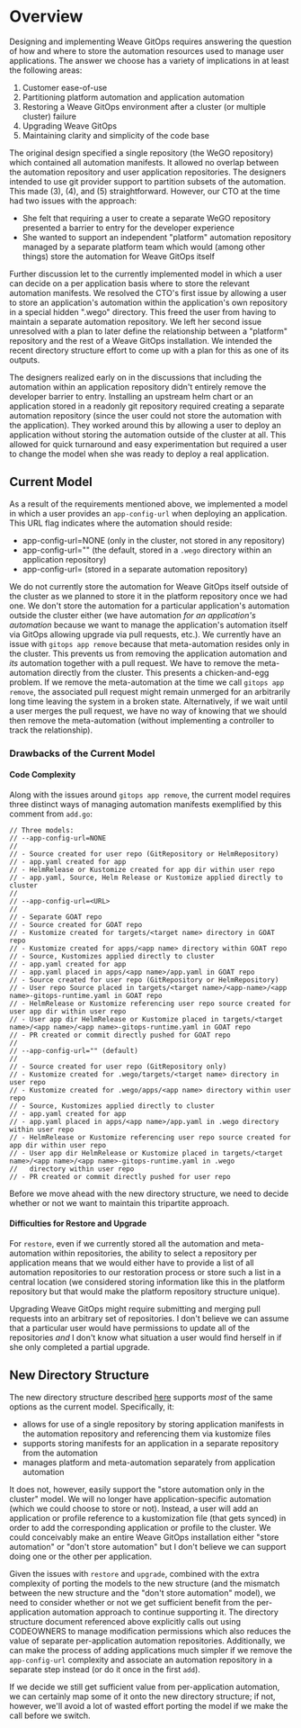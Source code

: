 # Overview
Designing and implementing Weave GitOps requires answering the question of how and where to store the automation resources used to manage user applications. The answer we choose has a variety of implications in at least the following areas:
1. Customer ease-of-use
2. Partitioning platform automation and application automation
3. Restoring a Weave GitOps environment after a cluster (or multiple cluster) failure
4. Upgrading Weave GitOps
5. Maintaining clarity and simplicity of the code base

The original design specified a single repository (the WeGO repository) which contained all automation manifests. It allowed no overlap between the automation repository and user application repositories. The designers intended to use git provider support to partition subsets of the automation. This made (3), (4), and (5) straightforward. However, our CTO at the time had two issues with the approach:
- She felt that requiring a user to create a separate WeGO repository presented a barrier to entry for the developer experience
- She wanted to support an independent "platform" automation repository managed by a separate platform team which would (among other things) store the automation for Weave GitOps itself

Further discussion let to the currently implemented model in which a user can decide on a per application basis where to store the relevant automation manifests. We resolved the CTO's first issue by allowing a user to store an application's automation within the application's own repository in a special hidden ".wego" directory. This freed the user from having to maintain a separate automation repository. We left her second issue unresolved with a plan to later define the relationship between a "platform" repository and the rest of a Weave GitOps installation. We intended the recent directory structure effort to come up with a plan for this as one of its outputs.

The designers realized early on in the discussions that including the automation within an application repository didn't entirely remove the developer barrier to entry. Installing an upstream helm chart or an application stored in a readonly git repository required creating a separate automation repository (since the user could not store the automation with the application). They worked around this by allowing a user to deploy an application without storing the automation outside of the cluster at all. This allowed for quick turnaround and easy experimentation but required a user to change the model when she was ready to deploy a real application.

## Current Model
As a result of the requirements mentioned above, we implemented a model in which a user provides an `app-config-url` when deploying an application. This URL flag indicates where the automation should reside:
- app-config-url=NONE (only in the cluster, not stored in any repository)
- app-config-url="" (the default, stored in a `.wego` directory within an application repository)
- app-config-url=<URL> (stored in a separate automation repository)

We do not currently store the automation for Weave GitOps itself outside of the cluster as we planned to store it in the platform repository once we had one. We don't store the automation for a particular application's automation outside the cluster either (we have automation _for an application's automation_ because we want to manage the application's automation itself via GitOps allowing upgrade via pull requests, etc.). We currently have an issue with `gitops app remove` because that meta-automation resides only in the cluster. This prevents us from removing the application automation and _its_ automation together with a pull request. We have to remove the meta-automation directly from the cluster. This presents a chicken-and-egg problem. If we remove the meta-automation at the time we call `gitops app remove`, the associated pull request might remain unmerged for an arbitrarily long time leaving the system in a broken state. Alternatively, if we wait until a user merges the pull request, we have no way of knowing that we should then remove the meta-automation (without implementing a controller to track the relationship).

### Drawbacks of the Current Model
#### Code Complexity
Along with the issues around `gitops app remove`, the current model requires three distinct ways of managing automation manifests exemplified by this comment from `add.go`:

```
// Three models:
// --app-config-url=NONE
//
// - Source created for user repo (GitRepository or HelmRepository)
// - app.yaml created for app
// - HelmRelease or Kustomize created for app dir within user repo
// - app.yaml, Source, Helm Release or Kustomize applied directly to cluster
//
// --app-config-url=<URL>
//
// - Separate GOAT repo
// - Source created for GOAT repo
// - Kustomize created for targets/<target name> directory in GOAT repo
// - Kustomize created for apps/<app name> directory within GOAT repo
// - Source, Kustomizes applied directly to cluster
// - app.yaml created for app
// - app.yaml placed in apps/<app name>/app.yaml in GOAT repo
// - Source created for user repo (GitRepository or HelmRepository)
// - User repo Source placed in targets/<target name>/<app-name>/<app name>-gitops-runtime.yaml in GOAT repo
// - HelmRelease or Kustomize referencing user repo source created for user app dir within user repo
// - User app dir HelmRelease or Kustomize placed in targets/<target name>/<app name>/<app name>-gitops-runtime.yaml in GOAT repo
// - PR created or commit directly pushed for GOAT repo
//
// --app-config-url="" (default)
//
// - Source created for user repo (GitRepository only)
// - Kustomize created for .wego/targets/<target name> directory in user repo
// - Kustomize created for .wego/apps/<app name> directory within user repo
// - Source, Kustomizes applied directly to cluster
// - app.yaml created for app
// - app.yaml placed in apps/<app name>/app.yaml in .wego directory within user repo
// - HelmRelease or Kustomize referencing user repo source created for app dir within user repo
// - User app dir HelmRelease or Kustomize placed in targets/<target name>/<app name>/<app name>-gitops-runtime.yaml in .wego
//   directory within user repo
// - PR created or commit directly pushed for user repo
```

Before we move ahead with the new directory structure, we need to decide whether or not we want to maintain this tripartite approach.

#### Difficulties for Restore and Upgrade
For `restore`, even if we currently stored all the automation and meta-automation within repositories, the ability to select a repository per application means that we would either have to provide a list of all automation repositories to our restoration process or store such a list in a central location (we considered storing information like this in the platform repository but that would make the platform repository structure unique).

Upgrading Weave GitOps might require submitting and merging pull requests into an arbitrary set of repositories. I don't believe we can assume that a particular user would have permissions to update all of the repositories _and_ I don't know what situation a user would find herself in if she only completed a partial upgrade.

## New Directory Structure
The new directory structure described [here](https://github.com/weaveworks/weave-gitops-private/blob/main/docs/adrs/0007-directory-layout.md) supports _most_ of the same options as the current model. Specifically, it:
- allows for use of a single repository by storing application manifests in the automation repository and referencing them via kustomize files
- supports storing manifests for an application in a separate repository from the automation
- manages platform and meta-automation separately from application automation

It does not, however, easily support the "store automation only in the cluster" model. We will no longer have application-specific automation (which we could choose to store or not). Instead, a user will add an application or profile reference to a kustomization file (that gets synced) in order to add the corresponding application or profile to the cluster. We could conceivably make an entire Weave GitOps installation either "store automation" or "don't store automation" but I don't believe we can support doing one or the other per application.

Given the issues with `restore` and `upgrade`, combined with the extra complexity of porting the models to the new structure (and the mismatch between the new structure and the "don't store automation" model), we need to consider whether or not we get sufficient benefit from the per-application automation approach to continue supporting it. The directory structure document referenced above explicitly calls out using CODEOWNERS to manage modification permissions which also reduces the value of separate per-application automation repositories. Additionally, we can make the process of adding applications much simpler if we remove the `app-config-url` complexity and associate an automation repository in a separate step instead (or do it once in the first `add`).

If we decide we still get sufficient value from per-application automation, we can certainly map some of it onto the new directory structure; if not, however, we'll avoid a lot of wasted effort porting the model if we make the call before we switch.

